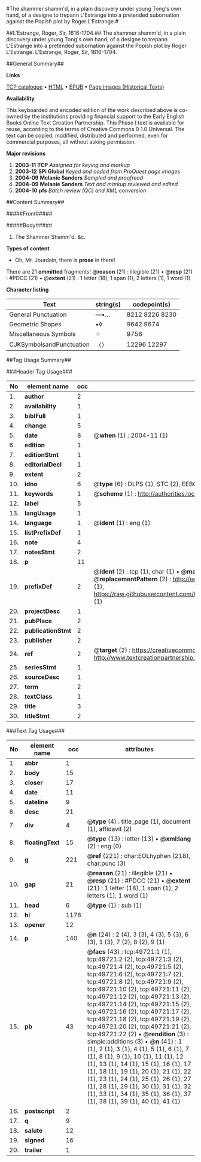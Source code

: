 #The shammer shamm'd, in a plain discovery under young Tong's own hand, of a designe to trepann L'Estrange into a pretended subornation against the Popish plot by Roger L'Estrange.#

##L'Estrange, Roger, Sir, 1616-1704.##
The shammer shamm'd, in a plain discovery under young Tong's own hand, of a designe to trepann L'Estrange into a pretended subornation against the Popish plot by Roger L'Estrange.
L'Estrange, Roger, Sir, 1616-1704.

##General Summary##

**Links**

[TCP catalogue](http://www.ota.ox.ac.uk/tcp/)  • 
[HTML](http://tei.it.ox.ac.uk/tcp/Texts-HTML/free/A47/A47918.html)  • 
[EPUB](http://tei.it.ox.ac.uk/tcp/Texts-EPUB/free/A47/A47918.epub) • 
[Page images (Historical Texts)](https://data.historicaltexts.jisc.ac.uk/view?pubId=eebo-11832368e&pageId=eebo-11832368e-49721-1)

**Availability**

This keyboarded and encoded edition of the
	       work described above is co-owned by the institutions
	       providing financial support to the Early English Books
	       Online Text Creation Partnership. This Phase I text is
	       available for reuse, according to the terms of Creative
	       Commons 0 1.0 Universal. The text can be copied,
	       modified, distributed and performed, even for
	       commercial purposes, all without asking permission.

**Major revisions**

1. __2003-11__ __TCP__ *Assigned for keying and markup*
1. __2003-12__ __SPi Global__ *Keyed and coded from ProQuest page images*
1. __2004-09__ __Melanie Sanders__ *Sampled and proofread*
1. __2004-09__ __Melanie Sanders__ *Text and markup reviewed and edited*
1. __2004-10__ __pfs__ *Batch review (QC) and XML conversion*

##Content Summary##

#####Front#####

#####Body#####

1. The Shammer Shamm'd. &c.

**Types of content**

  * Oh, Mr. Jourdain, there is **prose** in there!

There are 21 **ommitted** fragments! 
 @__reason__ (21) : illegible (21)  •  @__resp__ (21) : #PDCC (21)  •  @__extent__ (21) : 1 letter (18), 1 span (1), 2 letters (1), 1 word (1)

**Character listing**


|Text|string(s)|codepoint(s)|
|---|---|---|
|General Punctuation|—•…|8212 8226 8230|
|Geometric Shapes|▪◊|9642 9674|
|Miscellaneous Symbols|☞|9758|
|CJKSymbolsandPunctuation|〈〉|12296 12297|

##Tag Usage Summary##

###Header Tag Usage###

|No|element name|occ|attributes|
|---|---|---|---|
|1.|__author__|2||
|2.|__availability__|1||
|3.|__biblFull__|1||
|4.|__change__|5||
|5.|__date__|8| @__when__ (1) : 2004-11 (1)|
|6.|__edition__|1||
|7.|__editionStmt__|1||
|8.|__editorialDecl__|1||
|9.|__extent__|2||
|10.|__idno__|6| @__type__ (6) : DLPS (1), STC (2), EEBO-CITATION (1), OCLC (1), VID (1)|
|11.|__keywords__|1| @__scheme__ (1) : http://authorities.loc.gov/ (1)|
|12.|__label__|5||
|13.|__langUsage__|1||
|14.|__language__|1| @__ident__ (1) : eng (1)|
|15.|__listPrefixDef__|1||
|16.|__note__|4||
|17.|__notesStmt__|2||
|18.|__p__|11||
|19.|__prefixDef__|2| @__ident__ (2) : tcp (1), char (1)  •  @__matchPattern__ (2) : ([0-9\-]+):([0-9IVX]+) (1), (.+) (1)  •  @__replacementPattern__ (2) : http://eebo.chadwyck.com/downloadtiff?vid=$1&page=$2 (1), https://raw.githubusercontent.com/textcreationpartnership/Texts/master/tcpchars.xml#$1 (1)|
|20.|__projectDesc__|1||
|21.|__pubPlace__|2||
|22.|__publicationStmt__|2||
|23.|__publisher__|2||
|24.|__ref__|2| @__target__ (2) : https://creativecommons.org/publicdomain/zero/1.0/ (1), http://www.textcreationpartnership.org/docs/. (1)|
|25.|__seriesStmt__|1||
|26.|__sourceDesc__|1||
|27.|__term__|2||
|28.|__textClass__|1||
|29.|__title__|3||
|30.|__titleStmt__|2||


###Text Tag Usage###

|No|element name|occ|attributes|
|---|---|---|---|
|1.|__abbr__|1||
|2.|__body__|15||
|3.|__closer__|17||
|4.|__date__|11||
|5.|__dateline__|9||
|6.|__desc__|21||
|7.|__div__|4| @__type__ (4) : title_page (1), document (1), affidavit (2)|
|8.|__floatingText__|15| @__type__ (13) : letter (13)  •  @__xml:lang__ (2) : eng (0)|
|9.|__g__|221| @__ref__ (221) : char:EOLhyphen (218), char:punc (3)|
|10.|__gap__|21| @__reason__ (21) : illegible (21)  •  @__resp__ (21) : #PDCC (21)  •  @__extent__ (21) : 1 letter (18), 1 span (1), 2 letters (1), 1 word (1)|
|11.|__head__|6| @__type__ (1) : sub (1)|
|12.|__hi__|1178||
|13.|__opener__|12||
|14.|__p__|140| @__n__ (24) : 2 (4), 3 (3), 4 (3), 5 (3), 6 (3), 1 (3), 7 (2), 8 (2), 9 (1)|
|15.|__pb__|43| @__facs__ (43) : tcp:49721:1 (1), tcp:49721:2 (2), tcp:49721:3 (2), tcp:49721:4 (2), tcp:49721:5 (2), tcp:49721:6 (2), tcp:49721:7 (2), tcp:49721:8 (2), tcp:49721:9 (2), tcp:49721:10 (2), tcp:49721:11 (2), tcp:49721:12 (2), tcp:49721:13 (2), tcp:49721:14 (2), tcp:49721:15 (2), tcp:49721:16 (2), tcp:49721:17 (2), tcp:49721:18 (2), tcp:49721:19 (2), tcp:49721:20 (2), tcp:49721:21 (2), tcp:49721:22 (2)  •  @__rendition__ (3) : simple:additions (3)  •  @__n__ (41) : 1 (1), 2 (1), 3 (1), 4 (1), 5 (1), 6 (1), 7 (1), 8 (1), 9 (1), 10 (1), 11 (1), 12 (1), 13 (1), 14 (1), 15 (1), 16 (1), 17 (1), 18 (1), 19 (1), 20 (1), 21 (1), 22 (1), 23 (1), 24 (1), 25 (1), 26 (1), 27 (1), 28 (1), 29 (1), 30 (1), 31 (1), 32 (1), 33 (1), 34 (1), 35 (1), 36 (1), 37 (1), 38 (1), 39 (1), 40 (1), 41 (1)|
|16.|__postscript__|2||
|17.|__q__|9||
|18.|__salute__|12||
|19.|__signed__|16||
|20.|__trailer__|1||

